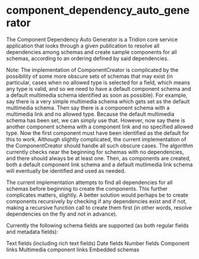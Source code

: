 # component_dependency_auto_generator

The Component Dependency Auto Generator is a Tridion core service application that looks through a given publication to resolve all dependencies among schemas and create sample components for all schemas, according to an ordering defined by said dependencies.

Note: The implementation of ComponentCreator is complicated by the possibility of some more obscure sets of schemas that may exist (in particular, cases when no allowed type is selected for a field, which means any type is valid, and so we need to have a default component schema and a default multimedia schema identified as soon as possible). For example, say there is a very simple multimedia schema which gets set as the default multimedia schema. Then say there is a component schema with a multimedia link and no allowed type. Because the default multimedia schema has been set, we can simply use that. However, now say there is another component schema with a component link and no specified allowed type. Now the first component must have been identified as the default for this to work. Although slightly complicated, the current implementation of the ComponentCreator should handle all such obscure cases. The algorithm currently checks near the beginning for schemas with no dependencies, and there should always be at least one. Then, as components are created, both a default component link schema and a default mutlimedia link schema will eventually be identified and used as needed.

The current implementation attempts to find all dependencies for all schemas before beginning to create the components. This further complicates matters, slightly. A better solution would perhaps be to create components recursively by checking if any dependencies exist and if not, making a recursive function call to create them first (in other words, resolve dependencies on the fly and not in advance).

Currently the following schema fields are supported (as both regular fields and metadata fields):

Text fields (including rich text fields)
Date fields
Number fields
Component links
Multimedia component links
Embedded schemas
